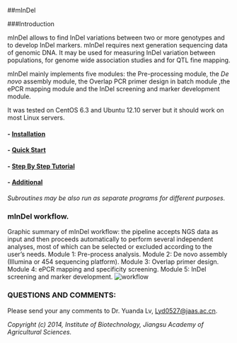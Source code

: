 ##mInDel

###Introduction

mInDel allows to find InDel variations between two or more genotypes and to develop InDel markers. mInDel requires next generation sequencing data of genomic DNA. It may be used for measuring InDel variation between populations, for genome wide association studies and for QTL fine mapping.

mInDel mainly implements five modules: the Pre-processing module, the *De novo* assembly module, the Overlap PCR primer design in batch module ,the ePCR mapping module and the InDel screening and marker development module. 

It was tested on CentOS 6.3 and Ubuntu 12.10 server but it should work on most Linux servers.

#### - [Installation](https://github.com/lyd0527/mInDel/blob/master/doc/Installation.md)
#### - [Quick Start](https://github.com/lyd0527/mInDel/blob/master/doc/Quick_start.md)
#### - [Step By Step Tutorial](https://github.com/lyd0527/mInDel/blob/master/doc/Step_by_step_tutorial.md) 
#### - [Additional](https://github.com/lyd0527/mInDel/blob/master/doc/Additional.md) 
*Subroutines may be also run as separate programs for different purposes.*

### mInDel workflow.
Graphic summary of mInDel workflow: the pipeline accepts NGS data as input and then proceeds automatically to perform several independent analyses, most of which can be selected or excluded according to the user’s needs. Module 1: Pre-process analysis. Module 2: De novo assembly (Illumina or 454 sequencing platform). Module 3: Overlap primer design. Module 4: ePCR mapping and specificity screening. Module 5: InDel screening and marker development.
![workflow](https://github.com/lyd0527/mInDel/blob/master/doc/)


### QUESTIONS AND COMMENTS:
Please send your any comments to Dr. Yuanda Lv, Lyd0527@jaas.ac.cn.

*Copyright (c) 2014, Institute of Biotechnology, Jiangsu Academy of Agricultural Sciences.*
